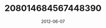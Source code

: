 ---
title: "208014684567448390"
cover: "2012-06-07 07.15.04 208014684567448390_46248401"
photo: "2012-06-07 07.15.04 208014684567448390_46248401"
date: "2012-06-07"
type: "photo"
---